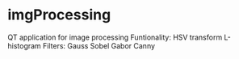 # imgProcessing
QT application for image processing
Funtionality: 
    HSV transform
    L-histogram
    Filters:
            Gauss
            Sobel
            Gabor
            Canny
